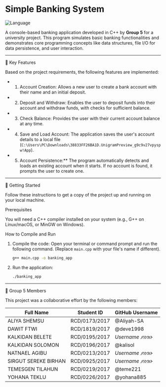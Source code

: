 # Simple Banking System

![Language](https://img.shields.io/badge/Language-C%2B%2B-blue.svg)

A console-based banking application developed in C++ by **Group 5** for a university project. This program simulates basic banking functionalities and demonstrates core programming concepts like data structures, file I/O for data persistence, and user interaction.

------------------------------------------------------

🚀 Key Features

Based on the project requirements, the following features are implemented:

- 1. Account Creation: Allows a new user to create a bank account with their name and an initial deposit.
- 2. Deposit and Withdraw: Enables the user to deposit funds into their account and withdraw funds, with checks for sufficient balance.
- 3. Check Balance: Provides the user with their current account balance at any time.
- 4. Save and Load Account: The application saves the user's account details to a local file (`C:\Users\PC\Downloads\38833FF26BA1D.UnigramPreview_g9c9v27vpyspw!App`).
- 5. Account Persistence:** The program automatically detects and loads an existing account when it starts. If no account is found, it prompts the user to create one.

---------------------------------------------------

 🏁 Getting Started

Follow these instructions to get a copy of the project up and running on your local machine.

 Prerequisites

You will need a C++ compiler installed on your system (e.g., G++ on Linux/macOS, or MinGW on Windows).

 How to Compile and Run

1.  Compile the code:
    Open your terminal or command prompt and run the following command. (Replace `main.cpp` with your file's name if different).
    ```sh
    g++ main.cpp -o banking_app
    ```
2.  Run the application:
    ```sh
    ./banking_app
    ```

---------------------------------------------------------------------------------

 👥 Group 5 Members

This project was a collaborative effort by the following members:

| Full Name             | Student ID      | GitHub Username    |
| --------------------- | --------------- | ------------------ |
| ALIYA SHEMSU          | RCD/0173/2017   | @Aliyah-SA         |
| DAWIT FTWI            | RCD/1819/2017   | @deve1998          |
| KALKIDAN BELETE       | RCD/0195/2017   | *Username ያስገቡ*   |
| KALKIDAN SOLOMON      | RCD/0196/2017   | @kalisol          |
| NATNAEL AGIBU         | RCD/0213/2017   | *Username ያስገቡ*   |
| SIRGUT SEREKE BIRHAN  | RCD/0925/2017   | *Username ያስገቡ*   |
| TEMESGEN TILAHUN      | RCD/0219/2017   | @teme221           |
| YOHANA TEKLU          | RCD/0226/2017   | @yohana885         |
